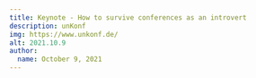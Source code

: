 ```yaml
---
title: Keynote - How to survive conferences as an introvert
description: unKonf
img: https://www.unkonf.de/
alt: 2021.10.9
author:
  name: October 9, 2021
---
```

